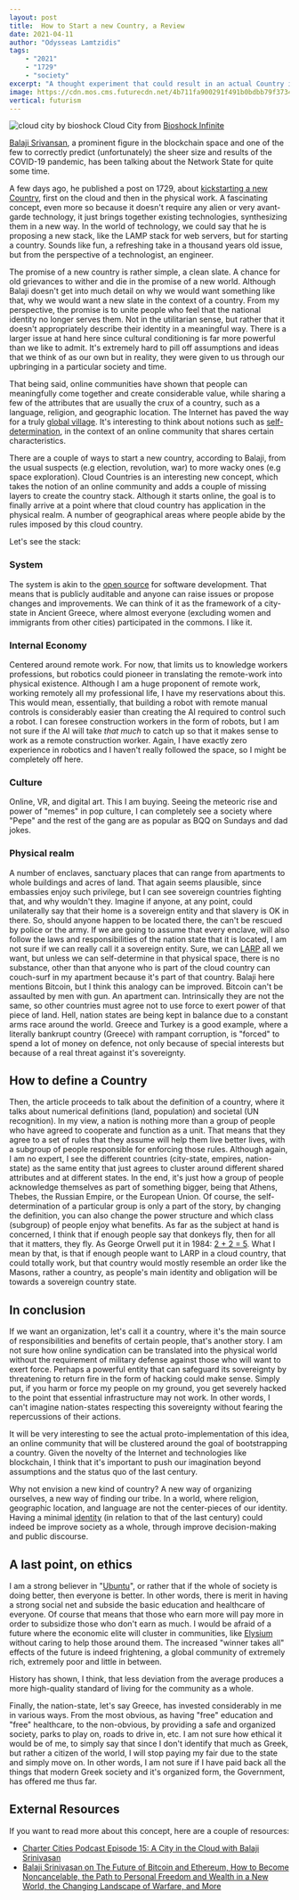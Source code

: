 ```yaml
---
layout: post
title:	How to Start a new Country, a Review
date: 2021-04-11
author: "Odysseas Lamtzidis"
tags:
    - "2021"
    - "1729"
    - "society"
excerpt: "A thought experiment that could result in an actual Country in the Cloud"
image: https://cdn.mos.cms.futurecdn.net/4b711fa900291f491b0bdbb79f37342d.jpg
vertical: futurism
---
```


![cloud city by bioshock](https://cdn.mos.cms.futurecdn.net/4b711fa900291f491b0bdbb79f37342d.jpg)
Cloud City from [Bioshock Infinite](https://bioshock.fandom.com/wiki/Columbia)

[Balaji Srivansan](https://balajis.com/about/), a prominent figure in the blockchain space and one of the few to correctly predict (unfortunately) the sheer size and results of the COVID-19 pandemic, has been talking about the Network State for quite some time. 

A few days ago, he published a post on 1729, about [kickstarting a new Country](https://1729.com/how-to-start-a-new-country/), first on the cloud and then in the physical work. A fascinating concept, even more so because it doesn't require any alien or very avant-garde technology, it just brings together existing technologies, synthesizing them in a new way. In the world of technology, we could say that he is proposing a new stack, like the LAMP stack for web servers, but for starting a country. Sounds like fun, a refreshing take in a thousand years old issue, but from the perspective of a technologist, an engineer.

The promise of a new country is rather simple, a clean slate. A chance for old grievances to wither and die in the promise of a new world. Although Balaji doesn't get into much detail on why we would want something like that, why we would want a new slate in the context of a country. 
From my perspective, the promise is to unite people who feel that the national identity no longer serves them. Not in the utilitarian sense, but rather that it doesn't appropriately describe their identity in a meaningful way. There is a larger issue at hand here since cultural conditioning is far more powerful than we like to admit. It's extremely hard to pill off assumptions and ideas that we think of as our own but in reality, they were given to us through our upbringing in a particular society and time. 

That being said, online communities have shown that people can meaningfully come together and create considerable value, while sharing a few of the attributes that are usually the crux of a country, such as a language, religion, and geographic location. The Internet has paved the way for a truly [global village](https://en.wikipedia.org/wiki/Global_village). It's interesting to think about notions such as [self-determination](https://en.wikipedia.org/wiki/Self-determination), in the context of an online community that shares certain characteristics. 

There are a couple of ways to start a new country, according to Balaji, from the usual suspects (e.g election, revolution, war) to more wacky ones (e.g space exploration). Cloud Countries is an interesting new concept, which takes the notion of an online community and adds a couple of missing layers to create the country stack. Although it starts online, the goal is to finally arrive at a point where that cloud country has application in the physical realm.  A number of geographical areas where people abide by the rules imposed by this cloud country.

Let's see the stack:

### System

The system is akin to the [open source](https://en.wikipedia.org/wiki/Open_source) for software development. That means that is publicly auditable and anyone can raise issues or propose changes and improvements. We can think of it as the framework of a city-state in Ancient Greece, where almost everyone (excluding women and immigrants from other cities) participated in the commons. I like it.

### Internal Economy

Centered around remote work. For now, that limits us to knowledge workers professions, but robotics could pioneer in translating the remote-work into physical existence. Although I am a huge proponent of remote work, working remotely all my professional life, Ι have my reservations about this. This would mean, essentially,  that building a robot with remote manual controls is considerably easier than creating the AI required to control such a robot. I can foresee construction workers in the form of robots, but I am not sure if the AI will take *that much* to catch up so that it makes sense to work as a remote construction worker. Again, I have exactly zero experience in robotics and I haven't really followed the space, so I might be completely off here.

### Culture

 Online, VR, and digital art. This I am buying. Seeing the meteoric rise and power of "memes" in pop culture, I can completely see a society where "Pepe" and the rest of the gang are as popular as BQQ on Sundays and dad jokes.  

### Physical realm

A number of enclaves, sanctuary places that can range from apartments to whole buildings and acres of land. That again seems plausible, since embassies enjoy such privilege, but I can see sovereign countries fighting that, and why wouldn't they. Imagine if anyone, at any point, could unilaterally say that their home is a sovereign entity and that slavery is OK in there. So, should anyone happen to be located there, the can't be rescued by police or the army. If we are going to assume that every enclave, will also follow the laws and responsibilities of the nation state that it is located, I am not sure if we can really call it a sovereign entity. Sure, we can [LARP](https://en.wikipedia.org/wiki/Live_action_role-playing_game) all we want, but unless we can self-determine in that physical space, there is no substance, other than that anyone who is part of the cloud country can couch-surf in my apartment because it's part of that country. Balaji here mentions Bitcoin, but I think this analogy can be improved. Bitcoin can't be assaulted by men with gun. An apartment can. Intrinsically they are not the same, so other countries must agree not to use force to exert power of that piece of land. Hell, nation states are being kept in balance due to a constant arms race around the world. Greece and Turkey is a good example, where a literally bankrupt country (Greece) with rampant corruption, is "forced" to spend a lot of money on defence, not only because of special interests but because of a real threat against it's sovereignty. 

## How to define a Country

Then, the article proceeds to talk about the definition of a country, where it talks about numerical definitions (land, population) and societal (UN recognition). In my view, a nation is nothing more than a group of people who have agreed to cooperate and function as a unit. That means that they agree to a set of rules that they assume will help them live better lives, with a subgroup of people responsible for enforcing those rules. Although again, I am no expert, I see the different countries (city-state, empires, nation-state) as the same entity that just agrees to cluster around different shared attributes and at different states. In the end, it's just how a group of people acknowledge themselves as part of something bigger, being that Athens, Thebes, the Russian Empire, or the European Union.   Of course, the self-determination of a particular group is only a part of the story, by changing the definition, you can also change the power structure and which class (subgroup) of people enjoy what benefits. As far as the subject at hand is concerned, I think that if enough people say that donkeys fly, then for all that it matters, they fly. As George Orwell put it in 1984: [2 + 2 = 5](https://en.wikipedia.org/wiki/2_%2B_2_%3D_5). What I mean by that, is that if enough people want to LARP in a cloud country, that could totally work, but that country would mostly resemble an order like the Masons, rather a country, as people's main identity and obligation will be towards a sovereign country state. 

## In conclusion

If we want an organization, let's call it a country, where it's the main source of responsibilities and benefits of certain people, that's another story. I am not sure how online syndication can be translated into the physical world without the requirement of military defense against those who will want to exert force. Perhaps a powerful entity that can safeguard its sovereignty by threatening to return fire in the form of hacking could make sense. Simply put, if you harm or force my people on my ground, you get severely hacked to the point that essential infrastructure may not work. In other words, I can't imagine nation-states respecting this sovereignty without fearing the repercussions of their actions.

It will be very interesting to see the actual proto-implementation of this idea, an online community that will be clustered around the goal of bootstrapping a country. Given the novelty of the Internet and technologies like blockchain, I think that it's important to push our imagination beyond assumptions and the status quo of the last century.

Why not envision a new kind of country? A new way of organizing ourselves, a new way of finding our tribe. In a world, where religion, geographic location, and language are not the center-pieces of our identity. Having a minimal [identity](http://www.paulgraham.com/identity.html) (in relation to that of the last century) could indeed be improve society as a whole, through improve decision-making and public discourse.


## A last point, on ethics

I am a strong believer in "[Ubuntu](https://www.ttbook.org/interview/i-am-because-we-are-african-philosophy-ubuntu)", or rather that if the whole of society is doing better, then everyone is better. In other words, there is merit in having a strong social net and subside the basic education and healthcare of everyone. Of course that means that those who earn more will pay more in order to subsidize those who don't earn as much. I would be afraid of a future where the economic elite will cluster in communities, like [Elysium](https://en.wikipedia.org/wiki/Elysium_(film)) without caring to help those around them. The increased "winner takes all" effects of the future is indeed frightening, a global community of extremely rich, extremely poor and little in between. 

History has shown, I think, that less deviation from the average produces a more high-quality standard of living for the community as a whole.

Finally, the nation-state, let's say Greece, has invested considerably in me in various ways. From the most obvious, as having "free" education and "free" healthcare, to the non-obvious, by providing a safe and organized society, parks to play on, roads to drive in, etc. I am not sure how ethical it would be of me, to simply say that since I don't identify that much as Greek, but rather a citizen of the world, I will stop paying my fair due to the state and simply move on. In other words, I am not sure if I have paid back all the things that modern Greek society and it's organized form, the Government, has offered me thus far. 

## External Resources

If you want to read more about this concept, here are a couple of resources:
- [Charter Cities Podcast Episode 15: A City in the Cloud with Balaji Srinivasan](https://www.chartercitiesinstitute.org/post/charter-cities-podcast-episode-15-a-city-in-the-cloud-with-balaji-srinivasan)
- [Balaji Srinivasan on The Future of Bitcoin and Ethereum, How to Become Noncancelable, the Path to Personal Freedom and Wealth in a New World, the Changing Landscape of Warfare, and More](https://tim.blog/2021/03/24/balaji-srinivasan/)